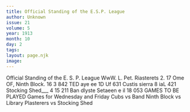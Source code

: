 ```yaml
---
title: Official Standing of the E.S.P. League
author: Unknown
issue: 21
volume: 5
year: 1913
month: 10
day: 2
tags:
layout: page.njk
image:
---
```

Official Standing of the E. S. P. League   WwW. L. Pet. Riasterets 2. 17 Ome OF, Ninth Block. 16 3 842 TED aye ee 1D Uf 631 Custis sierra 8 iaL 421 Stocking Shed___ 4 15 211 Ban dlyste Setaeen e il 18 053 GAMES TO BE PLAYED Games for Wednesday and Friday Cubs vs Band Ninth Block vs Library Plasterers vs Stocking Shed 

